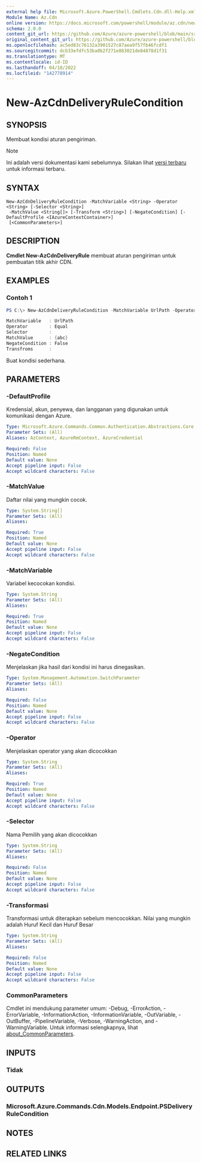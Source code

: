 ```yaml
---
external help file: Microsoft.Azure.PowerShell.Cmdlets.Cdn.dll-Help.xml
Module Name: Az.Cdn
online version: https://docs.microsoft.com/powershell/module/az.cdn/new-azcdndeliveryrulecondition
schema: 2.0.0
content_git_url: https://github.com/Azure/azure-powershell/blob/main/src/Cdn/Cdn/help/New-AzCdnDeliveryRuleCondition.md
original_content_git_url: https://github.com/Azure/azure-powershell/blob/main/src/Cdn/Cdn/help/New-AzCdnDeliveryRuleCondition.md
ms.openlocfilehash: ac5ed83c76132a3901527c87aea9f57fb46fcdf1
ms.sourcegitcommit: dcb33efdfc53ba0b2f271e883021de84878d1f31
ms.translationtype: MT
ms.contentlocale: id-ID
ms.lasthandoff: 04/18/2022
ms.locfileid: "142778914"
---
```

# New-AzCdnDeliveryRuleCondition

## SYNOPSIS
Membuat kondisi aturan pengiriman.

> [!NOTE]
>Ini adalah versi dokumentasi kami sebelumnya. Silakan lihat [versi terbaru](/powershell/module/az.cdn/new-azcdndeliveryrulecondition) untuk informasi terbaru.

## SYNTAX

```
New-AzCdnDeliveryRuleCondition -MatchVariable <String> -Operator <String> [-Selector <String>]
 -MatchValue <String[]> [-Transform <String>] [-NegateCondition] [-DefaultProfile <IAzureContextContainer>]
 [<CommonParameters>]
```

## DESCRIPTION
**Cmdlet New-AzCdnDeliveryRule** membuat aturan pengiriman untuk pembuatan titik akhir CDN.

## EXAMPLES

### Contoh 1
```powershell
PS C:\> New-AzCdnDeliveryRuleCondition -MatchVariable UrlPath -Operator Equal -MatchValue "abc"

MatchVariable   : UrlPath
Operator        : Equal
Selector        :
MatchValue      : {abc}
NegateCondition : False
Transfroms      :
```

Buat kondisi sederhana.

## PARAMETERS

### -DefaultProfile
Kredensial, akun, penyewa, dan langganan yang digunakan untuk komunikasi dengan Azure.

```yaml
Type: Microsoft.Azure.Commands.Common.Authentication.Abstractions.Core.IAzureContextContainer
Parameter Sets: (All)
Aliases: AzContext, AzureRmContext, AzureCredential

Required: False
Position: Named
Default value: None
Accept pipeline input: False
Accept wildcard characters: False
```

### -MatchValue
Daftar nilai yang mungkin cocok.

```yaml
Type: System.String[]
Parameter Sets: (All)
Aliases:

Required: True
Position: Named
Default value: None
Accept pipeline input: False
Accept wildcard characters: False
```

### -MatchVariable
Variabel kecocokan kondisi.

```yaml
Type: System.String
Parameter Sets: (All)
Aliases:

Required: True
Position: Named
Default value: None
Accept pipeline input: False
Accept wildcard characters: False
```

### -NegateCondition
Menjelaskan jika hasil dari kondisi ini harus dinegasikan.

```yaml
Type: System.Management.Automation.SwitchParameter
Parameter Sets: (All)
Aliases:

Required: False
Position: Named
Default value: None
Accept pipeline input: False
Accept wildcard characters: False
```

### -Operator
Menjelaskan operator yang akan dicocokkan

```yaml
Type: System.String
Parameter Sets: (All)
Aliases:

Required: True
Position: Named
Default value: None
Accept pipeline input: False
Accept wildcard characters: False
```

### -Selector
Nama Pemilih yang akan dicocokkan

```yaml
Type: System.String
Parameter Sets: (All)
Aliases:

Required: False
Position: Named
Default value: None
Accept pipeline input: False
Accept wildcard characters: False
```

### -Transformasi
Transformasi untuk diterapkan sebelum mencocokkan.
Nilai yang mungkin adalah Huruf Kecil dan Huruf Besar

```yaml
Type: System.String
Parameter Sets: (All)
Aliases:

Required: False
Position: Named
Default value: None
Accept pipeline input: False
Accept wildcard characters: False
```

### CommonParameters
Cmdlet ini mendukung parameter umum: -Debug, -ErrorAction, -ErrorVariable, -InformationAction, -InformationVariable, -OutVariable, -OutBuffer, -PipelineVariable, -Verbose, -WarningAction, and -WarningVariable. Untuk informasi selengkapnya, lihat [about_CommonParameters](http://go.microsoft.com/fwlink/?LinkID=113216).

## INPUTS

### Tidak

## OUTPUTS

### Microsoft.Azure.Commands.Cdn.Models.Endpoint.PSDeliveryRuleCondition

## NOTES

## RELATED LINKS
